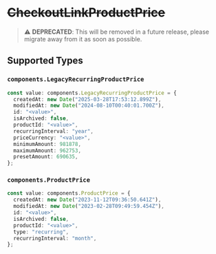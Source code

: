 # ~~CheckoutLinkProductPrice~~

> :warning: **DEPRECATED**: This will be removed in a future release, please migrate away from it as soon as possible.


## Supported Types

### `components.LegacyRecurringProductPrice`

```typescript
const value: components.LegacyRecurringProductPrice = {
  createdAt: new Date("2025-03-28T17:53:12.899Z"),
  modifiedAt: new Date("2024-08-10T00:40:01.700Z"),
  id: "<value>",
  isArchived: false,
  productId: "<value>",
  recurringInterval: "year",
  priceCurrency: "<value>",
  minimumAmount: 981878,
  maximumAmount: 962753,
  presetAmount: 690635,
};
```

### `components.ProductPrice`

```typescript
const value: components.ProductPrice = {
  createdAt: new Date("2023-11-12T09:36:50.641Z"),
  modifiedAt: new Date("2023-02-28T09:49:59.454Z"),
  id: "<value>",
  isArchived: false,
  productId: "<value>",
  type: "recurring",
  recurringInterval: "month",
};
```

